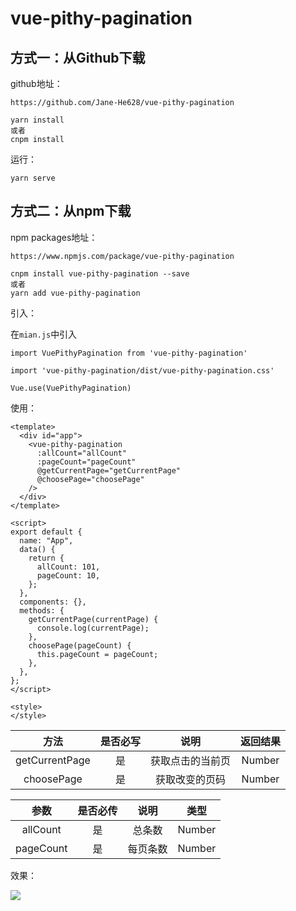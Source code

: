 # vue-pithy-pagination

## 方式一：从Github下载

github地址：

```
https://github.com/Jane-He628/vue-pithy-pagination
```

```
yarn install
或者
cnpm install
```

运行：

```
yarn serve
```

## 方式二：从npm下载

npm packages地址：

```
https://www.npmjs.com/package/vue-pithy-pagination
```

```
cnpm install vue-pithy-pagination --save 
或者
yarn add vue-pithy-pagination
```

引入：

在`mian.js`中引入

```
import VuePithyPagination from 'vue-pithy-pagination'

import 'vue-pithy-pagination/dist/vue-pithy-pagination.css'

Vue.use(VuePithyPagination)
```

使用：

```
<template>
  <div id="app">
    <vue-pithy-pagination
      :allCount="allCount"
      :pageCount="pageCount"
      @getCurrentPage="getCurrentPage"
      @choosePage="choosePage"
    />
  </div>
</template>

<script>
export default {
  name: "App",
  data() {
    return {
      allCount: 101,
      pageCount: 10,
    };
  },
  components: {},
  methods: {
    getCurrentPage(currentPage) {
      console.log(currentPage);
    },
    choosePage(pageCount) {
      this.pageCount = pageCount;
    },
  },
};
</script>

<style>
</style>

```

|      方法      | 是否必写 |       说明       | 返回结果 |
| :------------: | :------: | :--------------: | :------: |
| getCurrentPage |    是    | 获取点击的当前页 |  Number  |
|   choosePage   |    是    |  获取改变的页码  |  Number  |

|   参数    | 是否必传 |   说明   |  类型  |
| :-------: | :------: | :------: | :----: |
| allCount  |    是    |  总条数  | Number |
| pageCount |    是    | 每页条数 | Number |

效果：

![](https://i.loli.net/2021/05/11/verO7DzT9ocdKZa.png)